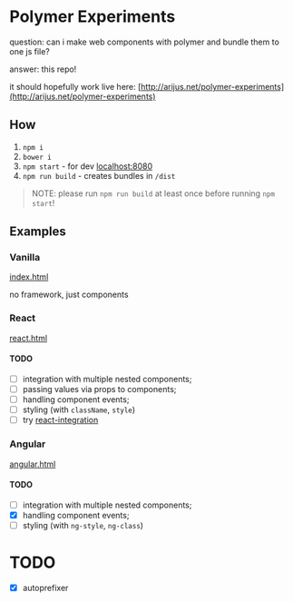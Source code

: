 # Polymer Experiments

question: can i make web components with polymer and bundle them to one js file?

answer: this repo!

it should hopefully work live here: [http://arijus.net/polymer-experiments](http://arijus.net/polymer-experiments)

## How

1. `npm i`
1. `bower i`
1. `npm start` - for dev [localhost:8080](http://localhost:8080)
1. `npm run build` - creates bundles in `/dist`

> NOTE: please run `npm run build` at least once before running `npm start`!

## Examples

### Vanilla

[index.html](index.html)

no framework, just components

### React

[react.html](react.html)

#### TODO

* [ ] integration with multiple nested components;
* [ ] passing values via props to components;
* [ ] handling component events;
* [ ] styling (with `className`, `style`)
* [ ] try [react-integration](https://github.com/webcomponents/react-integration)

### Angular

[angular.html](angular.html)

#### TODO

* [ ] integration with multiple nested components;
* [x] handling component events;
* [ ] styling (with `ng-style`, `ng-class`)

# TODO

* [x] autoprefixer

